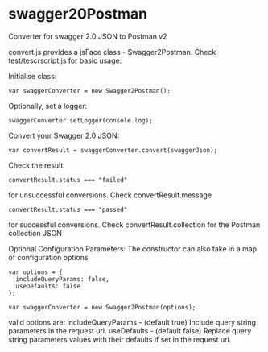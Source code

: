 # swagger20Postman
Converter for swagger 2.0 JSON to Postman v2

convert.js provides a jsFace class - Swagger2Postman. Check test/tescrscript.js for basic usage.

Initialise class:

    var swaggerConverter = new Swagger2Postman();

Optionally, set a logger:

    swaggerConverter.setLogger(console.log);

Convert your Swagger 2.0 JSON:

    var convertResult = swaggerConverter.convert(swaggerJson);

Check the result:

    convertResult.status === "failed"
for unsuccessful conversions. Check convertResult.message

    convertResult.status === "passed"
for successful conversions. Check convertResult.collection for the Postman collection JSON


Optional Configuration Parameters:
The constructor can also take in a map of configuration options

~~~
var options = {
  includeQueryParams: false,
  useDefaults: false
};

var swaggerConverter = new Swagger2Postman(options);
~~~

valid options are:
includeQueryParams - (default true) Include query string parameters in the request url.
useDefaults - (default false) Replace query string parameters values with their defaults if set in the request url.

